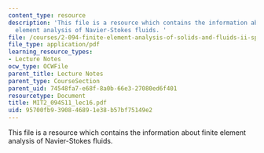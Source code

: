 ```yaml
---
content_type: resource
description: 'This file is a resource which contains the information about finite
  element analysis of Navier-Stokes fluids. '
file: /courses/2-094-finite-element-analysis-of-solids-and-fluids-ii-spring-2011/95700fb9390846891e38b57bf75149e2_MIT2_094S11_lec16.pdf
file_type: application/pdf
learning_resource_types:
- Lecture Notes
ocw_type: OCWFile
parent_title: Lecture Notes
parent_type: CourseSection
parent_uid: 74548fa7-e68f-8a0b-66e3-27080ed6f401
resourcetype: Document
title: MIT2_094S11_lec16.pdf
uid: 95700fb9-3908-4689-1e38-b57bf75149e2
---
```

This file is a resource which contains the information about finite element analysis of Navier-Stokes fluids. 

